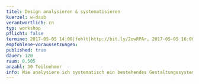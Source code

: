 ```yaml
---
titel: Design analysieren & systematisieren
kuerzel: w-daub
verantwortlich: cn
typ: workshop
pflicht: false
termine: 2017-05-05 14:00|fehlt|http://bit.ly/2owRPAr, 2017-05-05 16:00|fehlt|http://bit.ly/2q7Uu3C, 2017-05-12 13:30|fehlt|http://bit.ly/2p4xvFf, 2017-05-12 16:00|fehlt|http://bit.ly/2plV9O4
empfohlene-voraussetzungen: 
published: true
dauer: 120
raum: 0.505
anzahl: 30 Teilnehmer
info: Wie analysiere ich systematisch ein bestehendes Gestaltungssystem und wie kann ich es bewerten?
---
```


